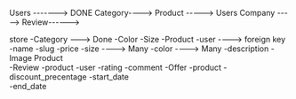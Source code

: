 Users -------> DONE
Category----> 
Product -----> 
Users Company -----> 
Review------> 

store 
    -Category ---> Done
    -Color
    -Size
    -Product
        -user ----> foreign key
        -name
        -slug
        -price
        -size ----> Many
        -color ----> Many
        -description
    -Image Product    
    -Review
        -product
        -user
        -rating
        -comment
    -Offer
        -product
        -discount_precentage
        -start_date    
        -end_date    